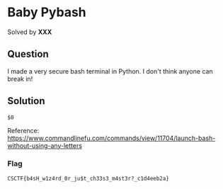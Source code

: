 # Baby Pybash

Solved by **XXX**

## Question
I made a very secure bash terminal in Python. I don't think anyone can break in!

## Solution
`$0`

Reference: https://www.commandlinefu.com/commands/view/11704/launch-bash-without-using-any-letters

### Flag
`CSCTF{b4sH_w1z4rd_0r_ju$t_ch33s3_m4st3r?_c1d4eeb2a}`
